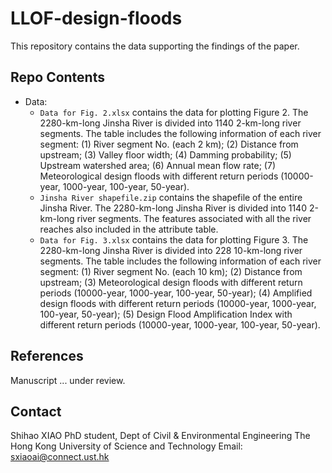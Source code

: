 # LLOF-design-floods
This repository contains the data supporting the findings of the paper.

## Repo Contents
- Data:
  - `Data for Fig. 2.xlsx` contains the data for plotting Figure 2. The 2280-km-long Jinsha River is divided into 1140 2-km-long river segments. The table includes the following information of each river segment: (1) River segment No. (each 2 km); (2) Distance from upstream; (3) Valley floor width; (4) Damming probability; (5) Upstream watershed area; (6) Annual mean flow rate; (7) Meteorological design floods with different return periods (10000-year, 1000-year, 100-year, 50-year).
  - `Jinsha River shapefile.zip` contains the shapefile of the entire Jinsha River. The 2280-km-long Jinsha River is divided into 1140 2-km-long river segments. The features associated with all the river reaches also included in the attribute table.
  - `Data for Fig. 3.xlsx` contains the data for plotting Figure 3. The 2280-km-long Jinsha River is divided into 228 10-km-long river segments. The table includes the following information of each river segment: (1) River segment No. (each 10 km); (2) Distance from upstream; (3) Meteorological design floods with different return periods (10000-year, 1000-year, 100-year, 50-year); (4) Amplified design floods with different return periods (10000-year, 1000-year, 100-year, 50-year); (5) Design Flood Amplification Index with different return periods (10000-year, 1000-year, 100-year, 50-year).

## References
Manuscript ... under review.

## Contact
Shihao XIAO 
PhD student, Dept of Civil & Environmental Engineering 
The Hong Kong University of Science and Technology 
Email: sxiaoai@connect.ust.hk 
